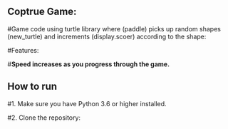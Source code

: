 ## Coptrue Game:



#Game code using turtle library where (paddle) picks up random shapes (new_turtle) and increments (display.scoer) according to the shape:



#Features:

#**Speed ​​increases as you progress through the game.**


## How to run



#1. Make sure you have Python 3.6 or higher installed.

#2. Clone the repository:
